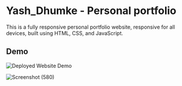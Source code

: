 # Yash_Dhumke - Personal portfolio
This is a fully responsive personal portfolio website, responsive for all devices, built using HTML, CSS, and JavaScript.

## Demo
![Deployed Website Demo](https://yashdhumke.netlify.app/)

![Screenshot (580)](https://github.com/YashDhumke/YashDhumke_PortfoliaSite/assets/89930129/022b66e3-39dc-4fc5-aa26-5c24bb506f69)
